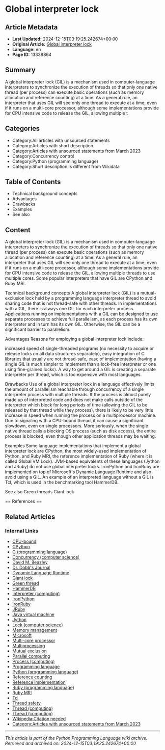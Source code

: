 # Global interpreter lock

## Article Metadata

- **Last Updated:** 2024-12-15T03:19:25.242674+00:00
- **Original Article:** [Global interpreter lock](https://en.wikipedia.org/wiki/Global_interpreter_lock)
- **Language:** en
- **Page ID:** 13338864

## Summary

A global interpreter lock (GIL) is a mechanism used in computer-language interpreters to synchronize the execution of threads so that only one native thread (per process) can execute basic operations (such as memory allocation and reference counting) at a time. As a general rule, an interpreter that uses GIL will see only one thread to execute at a time, even if it runs on a multi-core processor, although some implementations provide for CPU intensive code to release the GIL, allowing multiple t

## Categories

- Category:All articles with unsourced statements
- Category:Articles with short description
- Category:Articles with unsourced statements from March 2023
- Category:Concurrency control
- Category:Python (programming language)
- Category:Short description is different from Wikidata

## Table of Contents

- Technical background concepts
- Advantages
- Drawbacks
- Examples
- See also

## Content

A global interpreter lock (GIL) is a mechanism used in computer-language interpreters to synchronize the execution of threads so that only one native thread (per process) can execute basic operations (such as memory allocation and reference counting) at a time. As a general rule, an interpreter that uses GIL will see only one thread to execute at a time, even if it runs on a multi-core processor, although some implementations provide for CPU intensive code to release the GIL, allowing multiple threads to use multiple cores. Some popular interpreters that have GIL are CPython and Ruby MRI.

Technical background concepts
A global interpreter lock (GIL) is a mutual-exclusion lock held by a programming language interpreter thread to avoid sharing code that is not thread-safe with other threads. In implementations with a GIL, there is always one GIL for each interpreter process.
Applications running on implementations with a GIL can be designed to use separate processes to achieve full parallelism, as each process has its own interpreter and in turn has its own GIL. Otherwise, the GIL can be a significant barrier to parallelism.

Advantages
Reasons for employing a global interpreter lock include:

increased speed of single-threaded programs (no necessity to acquire or release locks on all data structures separately),
easy integration of C libraries that usually are not thread-safe,
ease of implementation (having a single GIL is much simpler to implement than a lock-free interpreter or one using fine-grained locks).
A way to get around a GIL is creating a separate interpreter per thread, which is too expensive with most languages.

Drawbacks
Use of a global interpreter lock in a language effectively limits the amount of parallelism reachable through concurrency of a single interpreter process with multiple threads. If the process is almost purely made up of interpreted code and does not make calls outside of the interpreter which block for long periods of time (allowing the GIL to be released by that thread while they process), there is likely to be very little increase in speed when running the process on a multiprocessor machine.  Due to signaling with a CPU-bound thread, it can cause a significant slowdown, even on single processors.  More seriously, when the single native thread calls a blocking OS process (such as disk access), the entire process is blocked, even though other application threads may be waiting.

Examples
Some language implementations that implement a global interpreter lock are CPython, the most widely-used implementation of Python, and Ruby MRI, the reference implementation of Ruby (where it is called Global VM Lock).
JVM-based equivalents of these languages (Jython and JRuby) do not use global interpreter locks. IronPython and IronRuby are implemented on top of Microsoft's Dynamic Language Runtime and also avoid using a GIL.
An example of an interpreted language without a GIL is Tcl, which is used in the benchmarking tool HammerDB.

See also
Green threads
Giant lock


== References ==

## Related Articles

### Internal Links

- [CPU-bound](https://en.wikipedia.org/wiki/CPU-bound)
- [CPython](https://en.wikipedia.org/wiki/CPython)
- [C (programming language)](https://en.wikipedia.org/wiki/C_(programming_language))
- [Concurrency (computer science)](https://en.wikipedia.org/wiki/Concurrency_(computer_science))
- [David M. Beazley](https://en.wikipedia.org/wiki/David_M._Beazley)
- [Dr. Dobb's Journal](https://en.wikipedia.org/wiki/Dr._Dobb%27s_Journal)
- [Dynamic Language Runtime](https://en.wikipedia.org/wiki/Dynamic_Language_Runtime)
- [Giant lock](https://en.wikipedia.org/wiki/Giant_lock)
- [Green thread](https://en.wikipedia.org/wiki/Green_thread)
- [HammerDB](https://en.wikipedia.org/wiki/HammerDB)
- [Interpreter (computing)](https://en.wikipedia.org/wiki/Interpreter_(computing))
- [IronPython](https://en.wikipedia.org/wiki/IronPython)
- [IronRuby](https://en.wikipedia.org/wiki/IronRuby)
- [JRuby](https://en.wikipedia.org/wiki/JRuby)
- [Java virtual machine](https://en.wikipedia.org/wiki/Java_virtual_machine)
- [Jython](https://en.wikipedia.org/wiki/Jython)
- [Lock (computer science)](https://en.wikipedia.org/wiki/Lock_(computer_science))
- [Memory management](https://en.wikipedia.org/wiki/Memory_management)
- [Microsoft](https://en.wikipedia.org/wiki/Microsoft)
- [Multi-core processor](https://en.wikipedia.org/wiki/Multi-core_processor)
- [Multiprocessing](https://en.wikipedia.org/wiki/Multiprocessing)
- [Mutual exclusion](https://en.wikipedia.org/wiki/Mutual_exclusion)
- [Parallel computing](https://en.wikipedia.org/wiki/Parallel_computing)
- [Process (computing)](https://en.wikipedia.org/wiki/Process_(computing))
- [Programming language](https://en.wikipedia.org/wiki/Programming_language)
- [Python (programming language)](https://en.wikipedia.org/wiki/Python_(programming_language))
- [Reference counting](https://en.wikipedia.org/wiki/Reference_counting)
- [Reference implementation](https://en.wikipedia.org/wiki/Reference_implementation)
- [Ruby (programming language)](https://en.wikipedia.org/wiki/Ruby_(programming_language))
- [Ruby MRI](https://en.wikipedia.org/wiki/Ruby_MRI)
- [Tcl](https://en.wikipedia.org/wiki/Tcl)
- [Thread safety](https://en.wikipedia.org/wiki/Thread_safety)
- [Thread (computing)](https://en.wikipedia.org/wiki/Thread_(computing))
- [Thread (computing)](https://en.wikipedia.org/wiki/Thread_(computing))
- [Wikipedia:Citation needed](https://en.wikipedia.org/wiki/Wikipedia:Citation_needed)
- [Category:Articles with unsourced statements from March 2023](https://en.wikipedia.org/wiki/Category:Articles_with_unsourced_statements_from_March_2023)

---
_This article is part of the Python Programming Language wiki archive._
_Retrieved and archived on: 2024-12-15T03:19:25.242674+00:00_